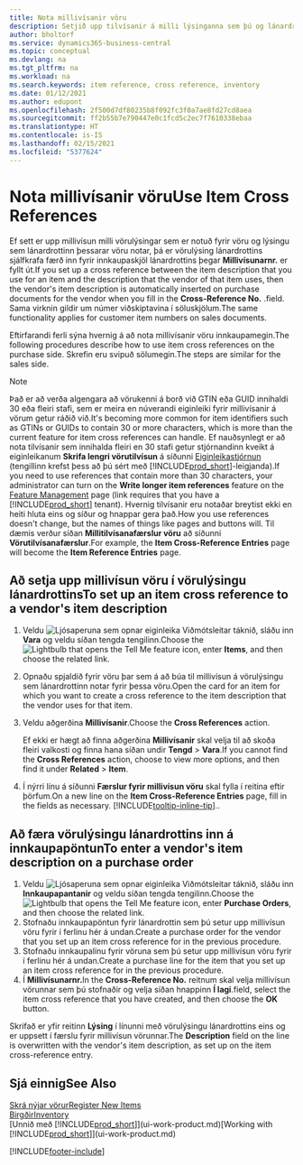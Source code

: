 ```yaml
---
title: Nota millivísanir vöru
description: Setjið upp tilvísanir á milli lýsinganna sem þú og lánardrottinn notið fyrir vöru þannig að hægt sé að setja inn vörulýsingu lánardrottins í innkaupaskjölum.
author: bholtorf
ms.service: dynamics365-business-central
ms.topic: conceptual
ms.devlang: na
ms.tgt_pltfrm: na
ms.workload: na
ms.search.keywords: item reference, cross reference, inventory
ms.date: 01/12/2021
ms.author: edupont
ms.openlocfilehash: 2f500d7df80235b8f092fc3f0a7ae8fd27cd8aea
ms.sourcegitcommit: ff2b55b7e790447e0c1fcd5c2ec7f7610338ebaa
ms.translationtype: HT
ms.contentlocale: is-IS
ms.lasthandoff: 02/15/2021
ms.locfileid: "5377624"
---
```

# <a name="use-item-cross-references"></a><span data-ttu-id="22fed-103">Nota millivísanir vöru</span><span class="sxs-lookup"><span data-stu-id="22fed-103">Use Item Cross References</span></span>
<span data-ttu-id="22fed-104">Ef sett er upp millivísun milli vörulýsingar sem er notuð fyrir vöru og lýsingu sem lánardrottinn þessarar vöru notar, þá er vörulýsing lánardrottins sjálfkrafa færð inn fyrir innkaupaskjöl lánardrottins þegar **Millivísunarnr.** er fyllt út.</span><span class="sxs-lookup"><span data-stu-id="22fed-104">If you set up a cross reference between the item description that you use for an item and the description that the vendor of that item uses, then the vendor's item description is automatically inserted on purchase documents for the vendor when you fill in the **Cross-Reference No.**</span></span> <span data-ttu-id="22fed-105">.</span><span class="sxs-lookup"><span data-stu-id="22fed-105">field.</span></span> <span data-ttu-id="22fed-106">Sama virknin gildir um númer viðskiptavina í söluskjölum.</span><span class="sxs-lookup"><span data-stu-id="22fed-106">The same functionality applies for customer item numbers on sales documents.</span></span>

<span data-ttu-id="22fed-107">Eftirfarandi ferli sýna hvernig á að nota millivísanir vöru innkaupamegin.</span><span class="sxs-lookup"><span data-stu-id="22fed-107">The following procedures describe how to use item cross references on the purchase side.</span></span> <span data-ttu-id="22fed-108">Skrefin eru svipuð sölumegin.</span><span class="sxs-lookup"><span data-stu-id="22fed-108">The steps are similar for the sales side.</span></span>

> [!NOTE]
> <span data-ttu-id="22fed-109">Það er að verða algengara að vörukenni á borð við GTIN eða GUID innihaldi 30 eða fleiri stafi, sem er meira en núverandi eiginleiki fyrir millivísanir á vörum getur ráðið við.</span><span class="sxs-lookup"><span data-stu-id="22fed-109">It's becoming more common for item identifiers such as GTINs or GUIDs to contain 30 or more characters, which is more than the current feature for item cross references can handle.</span></span> <span data-ttu-id="22fed-110">Ef nauðsynlegt er að nota tilvísanir sem innihalda fleiri en 30 stafi getur stjórnandinn kveikt á eiginleikanum **Skrifa lengri vörutilvísun** á síðunni [Eiginleikastjórnun](https://businesscentral.dynamics.com/?page=2610) (tengillinn krefst þess að þú sért með [!INCLUDE[prod_short](includes/prod_short.md)]-leigjanda).</span><span class="sxs-lookup"><span data-stu-id="22fed-110">If you need to use references that contain more than 30 characters, your administrator can turn on the **Write longer item references** feature on the [Feature Management](https://businesscentral.dynamics.com/?page=2610) page (link requires that you have a [!INCLUDE[prod_short](includes/prod_short.md)] tenant).</span></span> <span data-ttu-id="22fed-111">Hvernig tilvísanir eru notaðar breytist ekki en heiti hluta eins og síður og hnappar gera það.</span><span class="sxs-lookup"><span data-stu-id="22fed-111">How you use references doesn't change, but the names of things like pages and buttons will.</span></span> <span data-ttu-id="22fed-112">Til dæmis verður síðan **Millitilvísanafærslur vöru** að síðunni **Vörutilvísanafærslur**.</span><span class="sxs-lookup"><span data-stu-id="22fed-112">For example, the **Item Cross-Reference Entries** page will become the **Item Reference Entries** page.</span></span>

## <a name="to-set-up-an-item-cross-reference-to-a-vendors-item-description"></a><span data-ttu-id="22fed-113">Að setja upp millivísun vöru í vörulýsingu lánardrottins</span><span class="sxs-lookup"><span data-stu-id="22fed-113">To set up an item cross reference to a vendor's item description</span></span>

1. <span data-ttu-id="22fed-114">Veldu ![Ljósaperuna sem opnar eiginleika Viðmótsleitar](media/ui-search/search_small.png "Segðu mér hvað þú vilt gera") táknið, sláðu inn **Vara** og veldu síðan tengda tengilinn.</span><span class="sxs-lookup"><span data-stu-id="22fed-114">Choose the ![Lightbulb that opens the Tell Me feature](media/ui-search/search_small.png "Tell me what you want to do") icon, enter **Items**, and then choose the related link.</span></span>
2. <span data-ttu-id="22fed-115">Opnaðu spjaldið fyrir vöru þar sem á að búa til millivísun á vörulýsingu sem lánardrottinn notar fyrir þessa vöru.</span><span class="sxs-lookup"><span data-stu-id="22fed-115">Open the card for an item for which you want to create a cross reference to the item description that the vendor uses for that item.</span></span>
3. <span data-ttu-id="22fed-116">Veldu aðgerðina **Millivísanir**.</span><span class="sxs-lookup"><span data-stu-id="22fed-116">Choose the **Cross References** action.</span></span>

     <span data-ttu-id="22fed-117">Ef ekki er hægt að finna aðgerðina **Millivísanir** skal velja til að skoða fleiri valkosti og finna hana síðan undir **Tengd** > **Vara**.</span><span class="sxs-lookup"><span data-stu-id="22fed-117">If you cannot find the **Cross References** action, choose to view more options, and then find it under **Related** > **Item**.</span></span>
  
4. <span data-ttu-id="22fed-118">Í nýrri línu á síðunni **Færslur fyrir millivísun vöru** skal fylla í reitina eftir þörfum.</span><span class="sxs-lookup"><span data-stu-id="22fed-118">On a new line on the **Item Cross-Reference Entries** page, fill in the fields as necessary.</span></span> [!INCLUDE[tooltip-inline-tip](includes/tooltip-inline-tip_md.md)]<span data-ttu-id="22fed-119">.</span><span class="sxs-lookup"><span data-stu-id="22fed-119">.</span></span>

## <a name="to-enter-a-vendors-item-description-on-a-purchase-order"></a><span data-ttu-id="22fed-120">Að færa vörulýsingu lánardrottins inn á innkaupapöntun</span><span class="sxs-lookup"><span data-stu-id="22fed-120">To enter a vendor's item description on a purchase order</span></span>

1. <span data-ttu-id="22fed-121">Veldu ![Ljósaperuna sem opnar eiginleika Viðmótsleitar](media/ui-search/search_small.png "Segðu mér hvað þú vilt gera") táknið, sláðu inn **Innkaupapantanir** og veldu síðan tengda tengilinn.</span><span class="sxs-lookup"><span data-stu-id="22fed-121">Choose the ![Lightbulb that opens the Tell Me feature](media/ui-search/search_small.png "Tell me what you want to do") icon, enter **Purchase Orders**, and then choose the related link.</span></span>
2. <span data-ttu-id="22fed-122">Stofnaðu innkaupapöntun fyrir lánardrottin sem þú setur upp millivísun vöru fyrir í ferlinu hér á undan.</span><span class="sxs-lookup"><span data-stu-id="22fed-122">Create a purchase order for the vendor that you set up an item cross reference for in the previous procedure.</span></span>
3. <span data-ttu-id="22fed-123">Stofnaðu innkaupalínu fyrir vöruna sem þú setur upp millivísun vöru fyrir í ferlinu hér á undan.</span><span class="sxs-lookup"><span data-stu-id="22fed-123">Create a purchase line for the item that you set up an item cross reference for in the previous procedure.</span></span>
4. <span data-ttu-id="22fed-124">Í **Millivísunarnr.**</span><span class="sxs-lookup"><span data-stu-id="22fed-124">In the **Cross-Reference No.**</span></span> <span data-ttu-id="22fed-125">reitnum skal velja millivísun vörunnar sem þú stofnaðir og velja síðan hnappinn **Í lagi**.</span><span class="sxs-lookup"><span data-stu-id="22fed-125">field, select the item cross reference that you have created, and then choose the **OK** button.</span></span>

<span data-ttu-id="22fed-126">Skrifað er yfir reitinn **Lýsing** í línunni með vörulýsingu lánardrottins eins og er uppsett í færslu fyrir millivísun vörunnar.</span><span class="sxs-lookup"><span data-stu-id="22fed-126">The **Description** field on the line is overwritten with the vendor's item description, as set up on the item cross-reference entry.</span></span>

## <a name="see-also"></a><span data-ttu-id="22fed-127">Sjá einnig</span><span class="sxs-lookup"><span data-stu-id="22fed-127">See Also</span></span>
[<span data-ttu-id="22fed-128">Skrá nýjar vörur</span><span class="sxs-lookup"><span data-stu-id="22fed-128">Register New Items</span></span>](inventory-how-register-new-items.md)  
[<span data-ttu-id="22fed-129">Birgðir</span><span class="sxs-lookup"><span data-stu-id="22fed-129">Inventory</span></span>](inventory-manage-inventory.md)  
<span data-ttu-id="22fed-130">[Unnið með [!INCLUDE[prod_short](includes/prod_short.md)]](ui-work-product.md)</span><span class="sxs-lookup"><span data-stu-id="22fed-130">[Working with [!INCLUDE[prod_short](includes/prod_short.md)]](ui-work-product.md)</span></span>


[!INCLUDE[footer-include](includes/footer-banner.md)]
